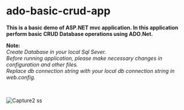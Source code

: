 # ado-basic-crud-app
**This is a basic demo of ASP.NET mvc application. In this application perform basic CRUD Database operations using ADO.Net.**

**Note:** <br/>
*Create Database in your local Sql Sever.<br/>
Before running application, please make necessary changes in configuration and other files.<br/>
Replace db connection string with your local db connection string in web.config.*

</br>

![Capture2 ss](https://user-images.githubusercontent.com/62343586/83490617-fa21ee00-a4cd-11ea-9e40-32c3c198b72e.PNG)


